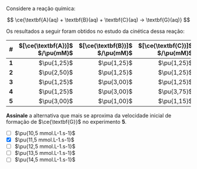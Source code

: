 Considere a reação química:

$$
\ce{\textbf{A}(aq) + \textbf{B}(aq) + \textbf{C}(aq) -> \textbf{G}(aq)}
$$


Os resultados a seguir foram obtidos no estudo da cinética dessa reação:

| # | $[\ce{\textbf{A}}]$ $/\pu{mM}$ | $[\ce{\textbf{B}}]$ $/\pu{mM}$ | $[\ce{\textbf{C}}]$ $/\pu{mM}$ | $v_{\ce{\textbf{G}}}/(\pu{mM.s-1})$ |
|---|--:|--:|--:|--:|
| **1** | $\pu{1,25}$ | $\pu{1,25}$ | $\pu{1,25}$ |   $\pu{8,7}$ |
| **2** | $\pu{2,50}$ | $\pu{1,25}$ | $\pu{1,25}$ |  $\pu{17,4}$ |
| **3** | $\pu{1,25}$ | $\pu{3,00}$ | $\pu{1,25}$ |  $\pu{50,8}$ |
| **4** | $\pu{1,25}$ | $\pu{3,00}$ | $\pu{3,75}$ | $\pu{457,0}$ |
| **5** | $\pu{3,00}$ | $\pu{1,00}$ | $\pu{1,15}$ |              |

**Assinale** a alternativa que mais se aproxima da velocidade inicial de formação de $\ce{\textbf{G}}$ no experimento **5**.

- [ ] $\pu{10,5 mmol.L-1.s-1}$
- [x] $\pu{11,5 mmol.L-1.s-1}$
- [ ] $\pu{12,5 mmol.L-1.s-1}$
- [ ] $\pu{13,5 mmol.L-1.s-1}$
- [ ] $\pu{14,5 mmol.L-1.s-1}$